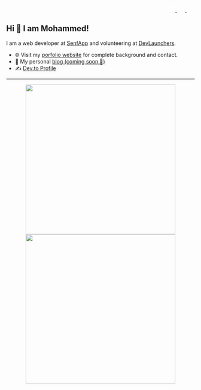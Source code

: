 <p align="right">
<a href="https://twitter.com/iMohammmedMaqbol" target="_blank" rel="nofollow">
    <svg alt="Mohammed's Twitter" width="22px" xmlns="http://www.w3.org/2000/svg" width="22" height="22" viewBox="0 0 24 24" stroke-width="1.5" stroke="#ffffff" fill="none" stroke-linecap="round" stroke-linejoin="round">
        <path stroke="none" d="M0 0h24v24H0z" fill="none"/>
        <path d="M22 4.01c-1 .49 -1.98 .689 -3 .99c-1.121 -1.265 -2.783 -1.335 -4.38 -.737s-2.643 2.06 -2.62 3.737v1c-3.245 .083 -6.135 -1.395 -8 -4c0 0 -4.182 7.433 4 11c-1.872 1.247 -3.739 2.088 -6 2c3.308 1.803 6.913 2.423 10.034 1.517c3.58 -1.04 6.522 -3.723 7.651 -7.742a13.84 13.84 0 0 0 .497 -3.753c-.002 -.249 1.51 -2.772 1.818 -4.013z" />
    </svg>
</a>
<a href="https://www.linkedin.com/in/mohammedmaqbol" target="_blank" rel="nofollow">
    <svg alt="Mohammed's Linkdein" width="22px" xmlns="http://www.w3.org/2000/svg" width="22" height="22" viewBox="0 0 24 24" stroke-width="1.5" stroke="#ffffff" fill="none" stroke-linecap="round" stroke-linejoin="round">
        <path stroke="none" d="M0 0h24v24H0z" fill="none"/>
        <rect x="4" y="4" width="16" height="16" rx="2" />
        <line x1="8" y1="11" x2="8" y2="16" />
        <line x1="8" y1="8" x2="8" y2="8.01" />
        <line x1="12" y1="16" x2="12" y2="11" />
        <path d="M16 16v-3a2 2 0 0 0 -4 0" />
    </svg>
</a>
<a href="https://www.instagram.com/Enjoy2Live" target="_blank" rel="nofollow">
    <svg alt="Mohammed's Insta" width="22px" xmlns="http://www.w3.org/2000/svg" width="22" height="22" viewBox="0 0 24 24" stroke-width="1.5" stroke="#ffffff" fill="none" stroke-linecap="round" stroke-linejoin="round">
        <path stroke="none" d="M0 0h24v24H0z" fill="none"/>
        <rect x="4" y="4" width="16" height="16" rx="4" />
        <circle cx="12" cy="12" r="3" />
        <line x1="16.5" y1="7.5" x2="16.5" y2="7.501" />
    </svg>
</a>
</p>

## Hi 👋 I am Mohammed!
I am a web developer at [SenfApp](https://senf.app/) and volunteering at [DevLaunchers](https://devlaunchers.org/). 

- 🌐 Visit my [porfolio website](https://mohammedmaqbol.com/) for complete background and contact.
- 👋 My personal [blog (coming soon 👀)](https://blog.mohammedmaqbol.com/)
- ✍️ [Dev.to Profile](https://dev.to/enjoy2live/)

---
<p align = "center">
  <img src = "https://github-readme-stats.vercel.app/api?username=Enjoy2Live&show_icons=true&theme=bear" width = 400>
  <img src = "https://github-readme-streak-stats.herokuapp.com?user=Enjoy2Live&theme=dark&hide_border=true" width = 400>
</p>
